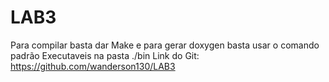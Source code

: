 # LAB3
Para compilar basta dar Make e para gerar doxygen basta usar o comando padrão
Executaveis na pasta ./bin
Link do Git: https://github.com/wanderson130/LAB3
